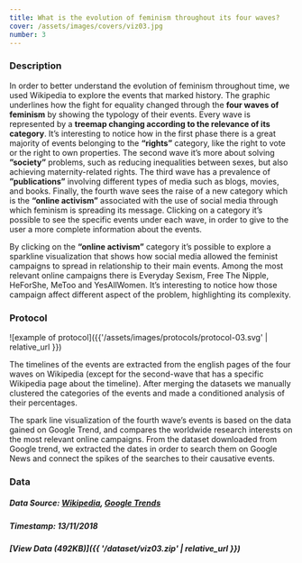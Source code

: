 ```yaml
---
title: What is the evolution of feminism throughout its four waves?
cover: /assets/images/covers/viz03.jpg
number: 3
---
```

### Description
In order to better understand the evolution of feminism throughout time, we used Wikipedia to explore the events that marked history. The graphic underlines how the fight for equality changed through the **four waves of feminism** by showing the typology of their events. Every wave is represented by a **treemap changing according to the relevance of its category**. It’s interesting to notice how in the first phase there is a great majority of events belonging to the **“rights”** category, like the right to vote or the right to own properties. The second wave it’s more about solving **”society”** problems, such as reducing inequalities between sexes, but also achieving maternity-related rights. The third wave has a prevalence of **”publications”** involving different types of media such as blogs, movies, and books.  Finally, the fourth wave sees the raise of a new category which is the **“online activism”** associated with the use of social media through which feminism is spreading its message. Clicking on a category it’s possible to see the specific events under each wave, in order to give to the user a more complete information about the events.

By clicking on the **“online activism”** category it’s possible to explore a sparkline visualization that shows how social media allowed the feminist campaigns to spread in relationship to their main events. Among the most relevant online campaigns there is Everyday Sexism,  Free The Nipple, HeForShe, MeToo and YesAllWomen. It’s interesting to notice how those campaign affect different aspect of the problem, highlighting its complexity. 

### Protocol
![example of protocol]({{'/assets/images/protocols/protocol-03.svg' | relative_url }})

The timelines of the events are extracted from the english pages of the four waves on Wikipedia (except for the second-wave that has a specific Wikipedia page about the timeline). After merging the datasets we manually clustered the categories of the events and made a conditioned analysis of their percentages.

The spark line visualization of the fourth wave’s events is based on the data gained on Google Trend, and compares the worldwide research interests on the most relevant online campaigns. From the dataset downloaded from Google trend, we extracted the dates in order to search them on Google News and connect the spikes of the searches to their causative events.

### Data
##### Data Source: [Wikipedia](https://en.wikipedia.org/wiki/Main_Page), [Google Trends](https://trends.google.com/)
##### Timestamp: 13/11/2018
##### [View Data (492KB)]({{ '/dataset/viz03.zip' | relative_url }})